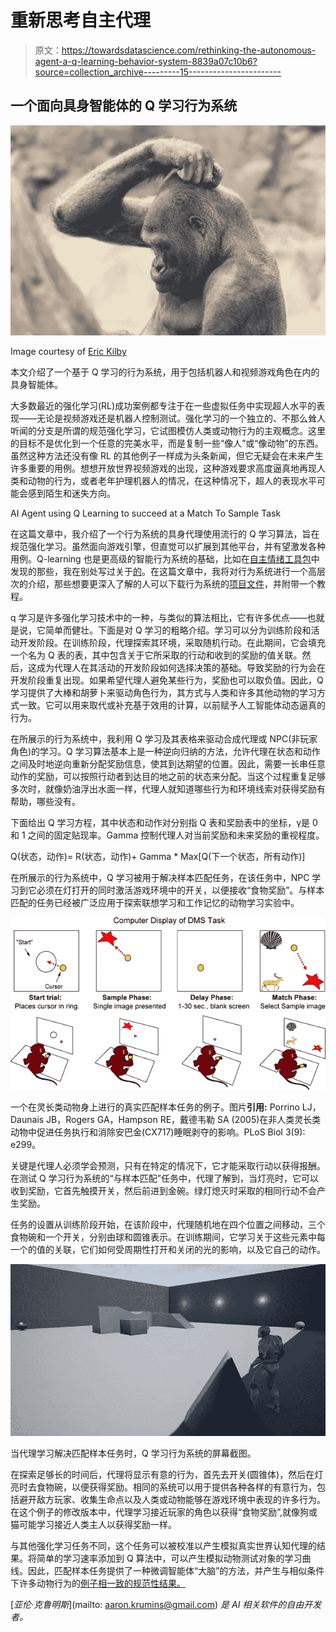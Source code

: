 # 重新思考自主代理

> 原文：<https://towardsdatascience.com/rethinking-the-autonomous-agent-a-q-learning-behavior-system-8839a07c10b6?source=collection_archive---------15----------------------->

## 一个面向具身智能体的 Q 学习行为系统

![](img/72c2f01f11a7730b3847a19be972cc97.png)

Image courtesy of [Eric Kilby](https://www.flickr.com/photos/ekilby/)

本文介绍了一个基于 Q 学习的行为系统，用于包括机器人和视频游戏角色在内的具身智能体。

大多数最近的强化学习(RL)成功案例都专注于在一些虚拟任务中实现超人水平的表现——无论是视频游戏还是机器人控制测试。强化学习的一个独立的、不那么耸人听闻的分支是所谓的规范强化学习，它试图模仿人类或动物行为的主观概念。这里的目标不是优化到一个任意的完美水平，而是复制一些“像人”或“像动物”的东西。虽然这种方法还没有像 RL 的其他例子一样成为头条新闻，但它无疑会在未来产生许多重要的用例。想想开放世界视频游戏的出现，这种游戏要求高度逼真地再现人类和动物的行为，或者老年护理机器人的情况，在这种情况下，超人的表现水平可能会感到陌生和迷失方向。

AI Agent using Q Learning to succeed at a Match To Sample Task

在这篇文章中，我介绍了一个行为系统的具身代理使用流行的 Q 学习算法，旨在规范强化学习。虽然面向游戏引擎，但直觉可以扩展到其他平台，并有望激发各种用例。Q-learning 也是更高级的智能行为系统的基础，比如在[自主情绪工具包](https://www.unrealengine.com/marketplace/artificial-intelligence-emotions)中发现的那些，我在别处写过关于[的](https://medium.com/datadriveninvestor/reinforcement-learning-towards-an-emotion-based-behavior-system-73e833c1ba75)。在这篇文章中，我将对行为系统进行一个高层次的介绍，那些想要更深入了解的人可以下载行为系统的[项目文件](https://www.unrealengine.com/marketplace/artificial-intelligence-q-learning)，并附带一个教程。

q 学习是许多强化学习技术中的一种，与类似的算法相比，它有许多优点——也就是说，它简单而健壮。下面是对 Q 学习的粗略介绍。学习可以分为训练阶段和活动开发阶段。在训练阶段，代理探索其环境，采取随机行动。在此期间，它会填充一个名为 Q 表的表，其中包含关于它所采取的行动和收到的奖励的值关联。然后，这成为代理人在其活动的开发阶段如何选择决策的基础。导致奖励的行为会在开发阶段重复出现。如果希望代理人避免某些行为，奖励也可以取负值。因此，Q 学习提供了大棒和胡萝卜来驱动角色行为，其方式与人类和许多其他动物的学习方式一致。它可以用来取代或补充基于效用的计算，以前赋予人工智能体动态逼真的行为。

在所展示的行为系统中，我利用 Q 学习及其表格来驱动合成代理或 NPC(非玩家角色)的学习。Q 学习算法基本上是一种逆向归纳的方法，允许代理在状态和动作之间及时地逆向重新分配奖励信息，使其到达期望的位置。因此，需要一长串任意动作的奖励，可以按照行动者到达目的地之前的状态来分配。当这个过程重复足够多次时，就像奶油浮出水面一样，代理人就知道哪些行为和环境线索对获得奖励有帮助，哪些没有。

下面给出 Q 学习方程，其中状态和动作对分别指 Q 表和奖励表中的坐标，γ是 0 和 1 之间的固定贴现率。Gamma 控制代理人对当前奖励和未来奖励的重视程度。

Q(状态，动作)= R(状态，动作)+ Gamma * Max[Q(下一个状态，所有动作)]

在所展示的行为系统中，Q 学习被用于解决样本匹配任务，在该任务中，NPC 学习到它必须在灯打开的同时激活游戏环境中的开关，以便接收“食物奖励”。与样本匹配的任务已经被广泛应用于探索联想学习和工作记忆的动物学习实验中。

![](img/9b17804084c2d4dd12eec422898d772f.png)

一个在灵长类动物身上进行的真实匹配样本任务的例子。图片**引用:** Porrino LJ，Daunais JB，Rogers GA，Hampson RE，戴德韦勒 SA (2005)在非人类灵长类动物中促进任务执行和消除安巴金(CX717)睡眠剥夺的影响。PLoS Biol 3(9): e299。

关键是代理人必须学会预测，只有在特定的情况下，它才能采取行动以获得报酬。在测试 Q 学习行为系统的“与样本匹配”任务中，代理了解到，当灯亮时，它可以收到奖励，它首先触摸开关，然后前进到金碗。绿灯熄灭时采取的相同行动不会产生奖励。

任务的设置从训练阶段开始，在该阶段中，代理随机地在四个位置之间移动，三个食物碗和一个开关，分别由球和圆锥表示。在训练期间，它学习关于这些元素中每一个的值的关联，它们如何受周期性打开和关闭的光的影响，以及它自己的动作。

![](img/c6b6030e215142c8bb3d7cf051d9fb97.png)

当代理学习解决匹配样本任务时，Q 学习行为系统的屏幕截图。

在探索足够长的时间后，代理将显示有意的行为，首先去开关(圆锥体)，然后在灯亮时去食物碗，以便获得奖励。相同的系统可以用于提供各种各样的有意行为，包括避开敌方玩家、收集生命点以及人类或动物能够在游戏环境中表现的许多行为。在这个例子的修改版本中，代理学习接近玩家的角色以获得“食物奖励”,就像狗或猫可能学习接近人类主人以获得奖励一样。

与其他强化学习任务不同，这个任务可以被校准以产生模拟真实世界认知代理的结果。将简单的学习速率添加到 Q 算法中，可以产生模拟动物测试对象的学习曲线。因此，匹配样本任务提供了一种微调智能体“大脑”的方法，并产生与相似条件下许多动物行为的[例子相一致的规范性结果。](https://www.sciencedirect.com/science/article/abs/pii/S0376635714003027)

[*亚伦·克鲁明斯*](mailto: aaron.krumins@gmail.com) *是 AI 相关软件的自由开发者。*